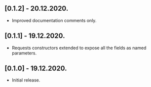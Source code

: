 ## [0.1.2] - 20.12.2020.

* Improved documentation comments only.

## [0.1.1] - 19.12.2020.

* Requests constructors extended to expose all the fields as named parameters.

## [0.1.0] - 19.12.2020.

* Initial release.